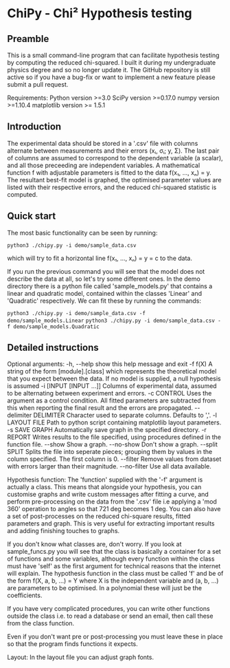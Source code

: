 # ChiPy - Chi² Hypothesis testing

## Preamble
This is a small command-line program that can facilitate hypothesis testing by computing the reduced chi-squared. I built it during my undergraduate physics degree and so no longer update it. The GitHub repository is still active so if you have a bug-fix or want to implement a new feature please submit a pull request.

Requirements:
Python version >=3.0
SciPy version >=0.17.0
numpy version >=1.10.4
matplotlib version >= 1.5.1

## Introduction
The experimental data should be stored in a '.csv' file with columns alternate between measurements and their errors (xᵢ, σᵢ; y, Σ). The last pair of columns are assumed to correspond to the dependent variable (a scalar), and all those preceeding are independent variables. A mathematical function f with adjustable parameters is fitted to the data f(x₁, ..., xₙ) = y. The resultant best-fit model is graphed, the optimised parameter values are listed with their respective errors, and the reduced chi-squared statistic is computed.

## Quick start
The most basic functionality can be seen by running:

`python3 ./chipy.py -i demo/sample_data.csv`

which will try to fit a horizontal line f(x₁, ..., xₙ) = y = c to the data.

If you run the previous command you will see that the model does not describe the data at all, so let's try some different ones. In the demo directory there is a python file called 'sample_models.py' that contains a linear and quadratic model, contained within the classes 'Linear' and 'Quadratic' respectively. We can fit these by running the commands:

`python3 ./chipy.py -i demo/sample_data.csv -f demo/sample_models.Linear`
`python3 ./chipy.py -i demo/sample_data.csv -f demo/sample_models.Quadratic`

## Detailed instructions
Optional arguments:
  -h, --help            show this help message and exit
  -f f(X)               A string of the form [module].[class] which represents
                        the theoretical model that you expect between the
                        data. If no model is supplied, a null hypothesis is
                        assumed
  -i [INPUT [INPUT ...]]
                        Columns of experimental data, assumed to be
                        alternating between experiment and errors.
  -c CONTROL            Uses the argument as a control condition. All fitted
                        parameters are subtracted from this when reporting the
                        final result and the errors are propagated.
  --delimiter DELIMITER
                        Character used to separate columns. Defaults to ','.
  -l LAYOUT FILE        Path to python script containing matplotlib layout
                        parameters.
  -s SAVE GRAPH         Automatically save graph in the specified directory.
  -r REPORT             Writes results to the file specified, using procedures
                        defined in the function file.
  --show                Show a graph.
  --no-show             Don't show a graph.
  --split SPLIT         Splits the file into seperate pieces; grouping them by
                        values in the column specified. The first column is 0.
  --filter              Remove values from dataset with errors larger than
                        their magnitude.
  --no-filter           Use all data available.

Hypothesis function:
The 'function' supplied with the '-f' argument is actually a class. This means that alongside your hypothesis, you can customise graphs and write custom messages after fitting a curve, and perform pre-processing on the data from the '.csv' file i.e applying a 'mod 360' operation to angles so that 721 deg becomes 1 deg. You can also have a set of post-processes on the reduced chi-square results, fitted parameters and graph. This is very useful for extracting important results and adding finishing touches to graphs.

If you don't know what classes are, don't worry. If you look at sample_funcs.py you will see that the class is basically a container for a set of functions and some variables, although every function within the class must have 'self' as the first argument for technical reasons that the internet will explain. The hypothesis function in the class must be called 'f' and be of the form
	f(X, a, b, ...) = Y
where X is the independent variable and (a, b, ...) are parameters to be optimised. In a polynomial these will just be the coefficients.

If you have very complicated procedures, you can write other functions outside the class i.e. to read a database or send an email, then call these from the class function.

Even if you don't want pre or post-processing you must leave these in place so that the program finds functions it expects.

Layout:
In the layout file you can adjust graph fonts.
